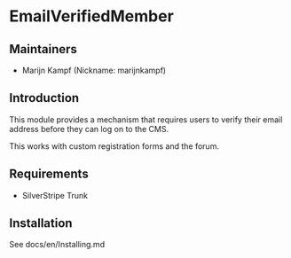 # EmailVerifiedMember

## Maintainers

 * Marijn Kampf (Nickname: marijnkampf)
  <marijn at exadium dot com>

## Introduction

This module provides a mechanism that requires users to verify their email address before they can log on to the CMS.

This works with custom registration forms and the forum.

## Requirements

 * SilverStripe Trunk

## Installation

See docs/en/Installing.md

